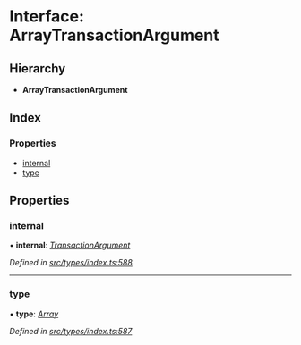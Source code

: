 # Interface: ArrayTransactionArgument

## Hierarchy

* **ArrayTransactionArgument**

## Index

### Properties

* [internal](arraytransactionargument.md#internal)
* [type](arraytransactionargument.md#type)

## Properties

###  internal

• **internal**: *[TransactionArgument](../globals.md#transactionargument)*

*Defined in [src/types/index.ts:588](https://github.com/PolymathNetwork/polymesh-sdk/blob/a0872cf4/src/types/index.ts#L588)*

___

###  type

• **type**: *[Array](../enums/transactionargumenttype.md#array)*

*Defined in [src/types/index.ts:587](https://github.com/PolymathNetwork/polymesh-sdk/blob/a0872cf4/src/types/index.ts#L587)*

